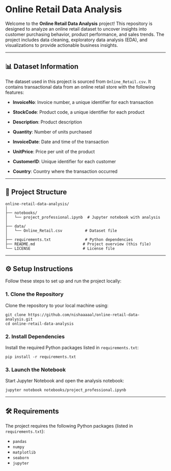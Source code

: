 Online Retail Data Analysis
===========================

Welcome to the **Online Retail Data Analysis** project! This repository is designed to analyze an online retail dataset to uncover insights into customer purchasing behavior, product performance, and sales trends. The project includes data cleaning, exploratory data analysis (EDA), and visualizations to provide actionable business insights.

* * * * *

📊 Dataset Information
----------------------

The dataset used in this project is sourced from `Online_Retail.csv`. It contains transactional data from an online retail store with the following features:

-   **InvoiceNo**: Invoice number, a unique identifier for each transaction


-   **StockCode**: Product code, a unique identifier for each product
-   **Description**: Product description
-   **Quantity**: Number of units purchased
-   **InvoiceDate**: Date and time of the transaction
-   **UnitPrice**: Price per unit of the product
-   **CustomerID**: Unique identifier for each customer
-   **Country**: Country where the transaction occurred

* * * * *

📁 Project Structure
--------------------

```
online-retail-data-analysis/
│
├── notebooks/
│   └── project_professional.ipynb  # Jupyter notebook with analysis
│
├── data/
│   └── Online_Retail.csv          # Dataset file
│
├── requirements.txt               # Python dependencies
├── README.md                     # Project overview (this file)
└── LICENSE                       # License file

```

* * * * *

⚙️ Setup Instructions
---------------------

Follow these steps to set up and run the project locally:

### 1\. Clone the Repository

Clone the repository to your local machine using:

```
git clone https://github.com/nishaaaaal/online-retail-data-analysis.git
cd online-retail-data-analysis

```

### 2\. Install Dependencies

Install the required Python packages listed in `requirements.txt`:

```
pip install -r requirements.txt

```

### 3\. Launch the Notebook

Start Jupyter Notebook and open the analysis notebook:

```
jupyter notebook notebooks/project_professional.ipynb

```

* * * * *

🛠️ Requirements
----------------

The project requires the following Python packages (listed in `requirements.txt`):

-   `pandas`
-   `numpy`
-   `matplotlib`
-   `seaborn`
-   `jupyter`


